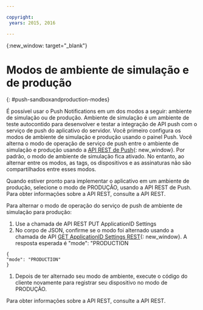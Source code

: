 ```yaml
---

copyright:
 years: 2015, 2016

---
```


{:new_window: target="_blank"}
# Modos de ambiente de simulação e de produção

{: #push-sandboxandproduction-modes}

É possível usar o Push Notifications em um dos modos a seguir: ambiente de simulação ou de produção. Ambiente de simulação é um ambiente de teste autocontido para desenvolver e testar a integração de API push com o serviço de push do aplicativo do servidor. Você primeiro configura os modos de ambiente de simulação e produção usando o painel Push. Você alterna o modo de operação de serviço de push entre o ambiente de simulação e produção usando a [API REST de Push](https://mobile.{DomainName}/imfpushrestapidocs/){: new_window}. Por padrão, o modo de ambiente de simulação fica ativado. No entanto, ao alternar entre os modos, as tags, os dispositivos e as assinaturas não são compartilhados entre esses modos.


Quando estiver pronto para implementar o aplicativo em um ambiente de produção, selecione o modo de PRODUÇÃO, usando a API REST de Push. Para obter informações sobre a API REST, consulte a API REST.

Para alternar o modo de operação do serviço de push de ambiente de simulação para produção:

1. Use a chamada de API REST PUT ApplicationID Settings
2. No corpo de JSON, confirme se o modo foi alternado usando a chamada de API [GET ApplicationID Settings REST](https://mobile.{DomainName}/imfpushrestapidocs/){: new_window}. A resposta esperada é "mode": "PRODUCTION
 
 ```
 { 
 "mode": "PRODUCTION"
 }
 ```
1. Depois de ter alternado seu modo de ambiente, execute o código do cliente novamente para registrar seu dispositivo no modo de PRODUÇÃO.

Para obter informações sobre a API REST, consulte a API REST.
